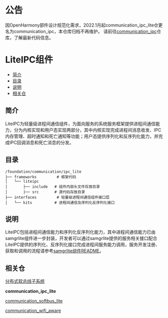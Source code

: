# 公告<a name="ZH-CN_TOPIC_0000001131600815"></a>
因OpenHarmony部件设计规范化需求，2022.1月起communication_ipc_lite仓更名为communication_ipc，本仓库归档不再维护。
请前往[communication_ipc](https://gitee.com/openharmony/communication_ipc/blob/master/README_zh.md)仓库，了解最新代码信息。
# LiteIPC组件<a name="ZH-CN_TOPIC_0000001084861846"></a>

-   [简介](#section11660541593)
-   [目录](#section161941989596)
-   [说明](#section1312121216216)
-   [相关仓](#section1371113476307)

## 简介<a name="section11660541593"></a>

LiteIPC为轻量级进程间通信组件，为面向服务的系统服务框架提供进程间通信能力，分为内核实现和用户态实现两部分，其中内核实现完成进程间消息收发、IPC内存管理、超时通知和死亡通知等功能；用户态提供序列化和反序列化能力，并完成IPC回调消息和死亡消息的分发。

## 目录<a name="section161941989596"></a>

```
/foundation/communication/ipc_lite
├── frameworks         # 框架代码
│   └── liteipc
│       ├── include   # 组件内部头文件存放目录
│       ├── src       # 源代码存放目录
├── interfaces         # 轻量级进程间通信组件接口层
│   └── kits          # 进程间通信及序列化反序列化接口
```

## 说明<a name="section1312121216216"></a>

LiteIPC包括进程间通信能力和序列化反序列化能力，其中进程间通信能力已由samgrlite组件进一步封装，开发者可以通过samgrlite提供的服务相关接口配合LiteIPC提供的序列化、反序列化接口完成进程间服务能力调用，服务开发注册、获取和调用的流程请参考[samgrlite组件README](zh-cn_topic_0000001081604584.md)。

## 相关仓<a name="section1371113476307"></a>

[分布式软总线子系统](https://gitee.com/openharmony/docs/blob/master/zh-cn/readme/%E5%88%86%E5%B8%83%E5%BC%8F%E8%BD%AF%E6%80%BB%E7%BA%BF%E5%AD%90%E7%B3%BB%E7%BB%9F.md)

**communication\_ipc\_lite**

[communication\_softbus\_lite](https://gitee.com/openharmony/communication_softbus_lite/blob/master/README_zh.md)

[communication\_wifi\_aware](https://gitee.com/openharmony/communication_wifi_aware/blob/master/README_zh.md)


